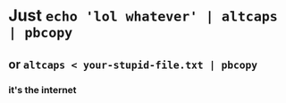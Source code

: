# Just `echo 'lol whatever' | altcaps | pbcopy`

## or `altcaps < your-stupid-file.txt | pbcopy`

### it's the internet